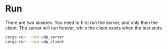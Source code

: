 # Run

There are two binaries. 
You need to first run the server, and only then the client. 
The server will run forever, while the client exists when the test ends.

```bash
cargo run --bin udp_server
cargo run --bin udp_client
```